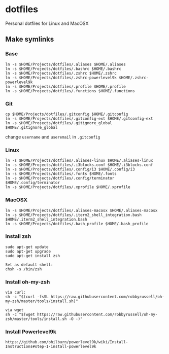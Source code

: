 # dotfiles
Personal dotfiles for Linux and MacOSX

## Make symlinks

### Base
```
ln -s $HOME/Projects/dotfiles/.aliases $HOME/.aliases
ln -s $HOME/Projects/dotfiles/.bashrc $HOME/.bashrc
ln -s $HOME/Projects/dotfiles/.zshrc $HOME/.zshrc
ln -s $HOME/Projects/dotfiles/.zshrc-powerlevel9k $HOME/.zshrc-powerlevel9k
ln -s $HOME/Projects/dotfiles/.profile $HOME/.profile
ln -s $HOME/Projects/dotfiles/.functions $HOME/.functions
```
### Git
```
cp $HOME/Projects/dotfiles/.gitconfig $HOME/.gitconfig
ln -s $HOME/Projects/dotfiles/.gitconfig-ext $HOME/.gitconfig-ext
ln -s $HOME/Projects/dotfiles/.gitignore_global $HOME/.gitignore_global
```
change `username` and `useremail` in `.gitconfig`


### Linux
```
ln -s $HOME/Projects/dotfiles/.aliases-linux $HOME/.aliases-linux
ln -s $HOME/Projects/dotfiles/.i3blocks.conf $HOME/.i3blocks.conf
ln -s $HOME/Projects/dotfiles/.config/i3 $HOME/.config/i3
ln -s $HOME/Projects/dotfiles/.fonts $HOME/.fonts
ln -s $HOME/Projects/dotfiles/.config/terminator $HOME/.config/terminator
ln -s $HOME/Projects/dotfiles/.xprofile $HOME/.xprofile
```
### MacOSX
```
ln -s $HOME/Projects/dotfiles/.aliases-macosx $HOME/.aliases-macosx
ln -s $HOME/Projects/dotfiles/.iterm2_shell_integration.bash $HOME/.iterm2_shell_integration.bash
ln -s $HOME/Projects/dotfiles/.bash_profile $HOME/.bash_profile
```	

### Install zsh
```
sudo apt-get update
sudo apt-get upgrade
sudo apt-get install zsh

Set as default shell:
chsh -s /bin/zsh
```


### Install oh-my-zsh
```
via curl:
sh -c "$(curl -fsSL https://raw.githubusercontent.com/robbyrussell/oh-my-zsh/master/tools/install.sh)"

via wget
sh -c "$(wget https://raw.githubusercontent.com/robbyrussell/oh-my-zsh/master/tools/install.sh -O -)"
```

### Install Powerlevel9k
```
https://github.com/bhilburn/powerlevel9k/wiki/Install-Instructions#step-1-install-powerlevel9k
```
